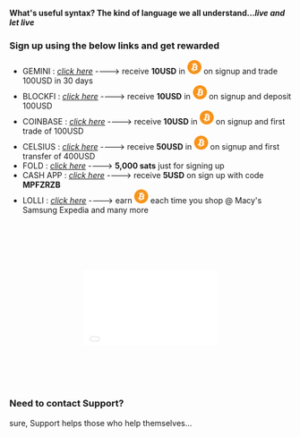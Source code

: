 

**What's useful syntax?  The kind of language we all understand..._live and let live_**

### Sign up using the below links and get rewarded

- GEMINI : _[click here](https://gemini.com/share/qz6d8kfe)_ ----> receive **10USD** in <img src="btc_icon.png" alt="btc" width="25" height="25"> on signup and trade 100USD in 30 days
- BLOCKFI : _[click here](https://blockfi.com/?ref=e67ce9d2)_ ----> receive **10USD** in <img src="btc_icon.png" alt="btc" width="25" height="25"> on signup and deposit 100USD
- COINBASE : _[click here](https://www.coinbase.com/join/shriva_rx)_ ----> receive **10USD** in <img src="btc_icon.png" alt="btc" width="25" height="25"> on signup and first trade of 100USD
- CELSIUS : _[click here](https://celsiusnetwork.app.link/168531fa35)_ ----> receive **50USD** in <img src="btc_icon.png" alt="btc" width="25" height="25"> on signup and first transfer of 400USD
- FOLD : _[click here](https://use.foldapp.com/r/TAJHF47W)_ ----> **5,000 sats** just for signing up
- CASH APP : _[click here](https://cash.app)_ ----> receive **5USD** on sign up with code **MPFZRZB**
- LOLLI : _[click here](https://lolli.com/share/3zEBDefcZs)_ ----> earn <img src="btc_icon.png" alt="btc" width="25" height="25"> each time you shop @ Macy's Samsung Expedia and many more


<br>
<center><iframe src="giphy.gif" width="480" height="270" frameBorder="0" class="giphy-embed" allowFullScreen style="-webkit-transform:scale(0.5);-moz-transform-scale(0.5);"></iframe></center>



### Need to contact Support?
sure, Support helps those who help themselves...
